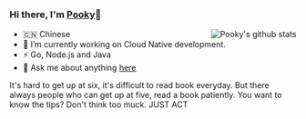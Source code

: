 ### Hi there, I'm [Pooky](https://shipengqi.github.io)👋

<!--
**shipengqi/shipengqi** is a ✨ _special_ ✨ repository because its `README.md` (this file) appears on your GitHub profile.

Here are some ideas to get you started:

- 🔭 I’m currently working on ...
- 🌱 I’m currently learning ...
- 👯 I’m looking to collaborate on ...
- 🤔 I’m looking for help with ...
- 💬 Ask me about ...
- 📫 How to reach me: ...
- 😄 Pronouns: ...
- ⚡ Fun fact: ...
-->

<img align="right" src="https://github-readme-stats.vercel.app/api?username=shipengqi&show_icons=true&theme=vue" alt="Pooky's github stats" />

- 🇨🇳 Chinese
- 🔭 I’m currently working on Cloud Native development.
- ⚡ Go, Node.js and Java
- 💬 Ask me about anything [here](https://github.com/shipengqi/shipengqi/issues)

It's hard to get up at six, it's difficult to read book everyday. But there always people who can get up at five, read a book patiently. You want to know the tips?
Don't think too muck. JUST ACT

<!-- <img align="center" src="https://github-readme-stats.vercel.app/api/top-langs/?username=shipengqi&layout=compact&theme=radical" /> -->

<!--
<a href="https://shipengqi.github.io">
  <img align="center" src="https://github-readme-stats.vercel.app/api/pin/?username=shipengqi&repo=shipengqi.github.io&theme=radical" />
</a>
-->
